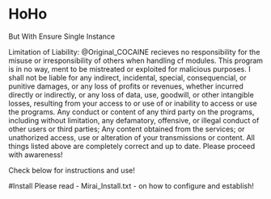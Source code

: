 # HoHo
But With Ensure Single Instance

Limitation of Liability: @Original_COCAINE recieves no responsibility for the misuse or irresponsibility of others when handling cf modules. This program is in no way, ment to be mistreated or exploited for malicious purposes. I shall not be liable for any indirect, incidental, special, consequencial, or punitive damages, or any loss of profits or revenues, whether incurred directly or indirectly, or any loss of data, use, goodwill, or other intangible losses, resulting from your access to or use of or inability to access or use the programs. Any conduct or content of any third party on the programs, including without limitation, any defamatory, offensive, or illegal conduct of other users or third parties; Any content obtained from the services; or unathorized access, use or alteration of your transmissions or content. All things listed above are completely correct and up to date. Please proceed with awareness!

Check below for instructions and use!

#Install
Please read - Mirai_Install.txt - on how to configure and establish!
